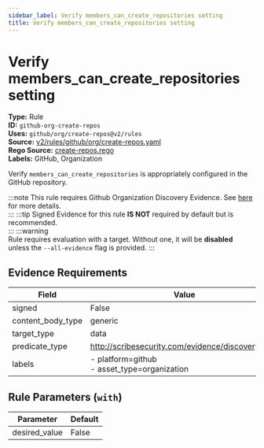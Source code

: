 ```yaml
---
sidebar_label: Verify members_can_create_repositories setting
title: Verify members_can_create_repositories setting
---  
```

# Verify members_can_create_repositories setting  
**Type:** Rule  
**ID:** `github-org-create-repos`  
**Uses:** `github/org/create-repos@v2/rules`  
**Source:** [v2/rules/github/org/create-repos.yaml](https://github.com/scribe-public/sample-policies/blob/main/v2/rules/github/org/create-repos.yaml)  
**Rego Source:** [create-repos.rego](https://github.com/scribe-public/sample-policies/blob/main/v2/rules/github/org/create-repos.rego)  
**Labels:** GitHub, Organization  

Verify `members_can_create_repositories` is appropriately configured in the GitHub repository.

:::note 
This rule requires Github Organization Discovery Evidence. See [here](https://deploy-preview-299--scribe-security.netlify.app/platforms/discover#github-discovery) for more details.  
::: 
:::tip 
Signed Evidence for this rule **IS NOT** required by default but is recommended.  
::: 
:::warning  
Rule requires evaluation with a target. Without one, it will be **disabled** unless the `--all-evidence` flag is provided.
::: 

## Evidence Requirements  
| Field | Value |
|-------|-------|
| signed | False |
| content_body_type | generic |
| target_type | data |
| predicate_type | http://scribesecurity.com/evidence/discovery/v0.1 |
| labels | - platform=github<br/>- asset_type=organization |

## Rule Parameters (`with`)  
| Parameter | Default |
|-----------|---------|
| desired_value | False |

